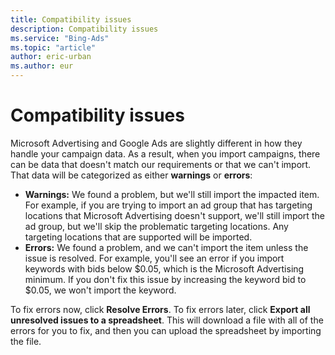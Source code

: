 ```yaml
---
title: Compatibility issues
description: Compatibility issues
ms.service: "Bing-Ads"
ms.topic: "article"
author: eric-urban
ms.author: eur
---
```


# Compatibility issues

Microsoft Advertising and Google Ads are slightly different in how they handle your campaign data. As a result, when you import campaigns, there can be data  that doesn't match our requirements or that we can't import. That data will be categorized as either **warnings** or **errors**:

- **Warnings:**  We found a problem, but we'll still import the impacted item. For example, if you are trying to import an ad group that has targeting locations that Microsoft Advertising doesn't support, we'll still import the ad group, but we'll skip the problematic targeting locations. Any targeting locations that are supported will be imported.
- **Errors:**  We found a problem, and we can't import the item unless the issue is resolved. For example, you'll see an error if you import keywords with bids below $0.05, which is the Microsoft Advertising minimum. If you don't fix this issue by increasing the keyword bid to $0.05, we won't import the keyword.

To fix errors now, click **Resolve Errors**. To fix errors later, click **Export all unresolved issues to a spreadsheet**. This will download a file with all of the errors for you to fix, and then you can upload the spreadsheet by importing the file.


